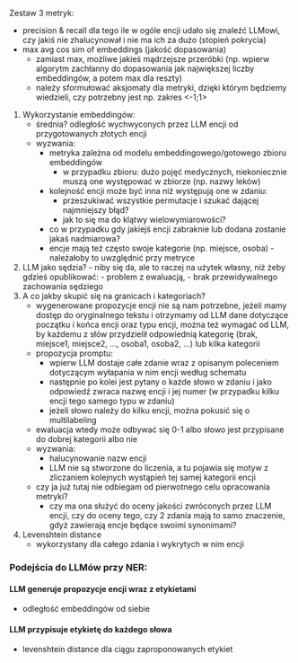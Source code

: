 Zestaw 3 metryk:
- precision & recall dla tego ile w ogóle encji udało się znaleźć LLMowi, czy jakiś nie zhalucynował i nie ma ich za dużo (stopień pokrycia)
- max avg cos sim of embeddings (jakość dopasowania)
	- zamiast max, możliwe jakieś mądrzejsze przeróbki (np. wpierw algorytm zachłanny do dopasowania jak największej liczby embeddingów, a potem max dla reszty)
	- należy sformułować aksjomaty dla metryki, dzięki którym będziemy wiedzieli, czy potrzebny jest np. zakres <-1;1>

1) Wykorzystanie embeddingów:
	- średnia? odległość wychwyconych przez LLM encji od przygotowanych złotych encji
	- wyzwania:
		- metryka zależna od modelu embeddingowego/gotowego zbioru embeddingów
			- w przypadku zbioru: dużo pojęć medycznych, niekoniecznie muszą one występować w zbiorze (np. nazwy leków)
		- kolejność encji może być inna niż występują one w zdaniu:
			- przeszukiwać wszystkie permutacje i szukać dającej najmniejszy błąd?
			- jak to się ma do klątwy wielowymiarowości? 
		- co w przypadku gdy jakiejś encji zabraknie lub dodana zostanie jakaś nadmiarowa?
		- encje mają też często swoje kategorie (np. miejsce, osoba) - należałoby to uwzględnić przy metryce
2) LLM jako sędzia?
		- niby się da, ale to raczej na użytek własny, niż żeby gdzieś opublikować:
			- problem z ewaluacją,
			- brak przewidywalnego zachowania sędziego
3) A co jakby skupić się na granicach i kategoriach?
	- wygenerowane propozycje encji nie są nam potrzebne, jeżeli mamy dostęp do oryginalnego tekstu i otrzymamy od LLM dane dotyczące początku i końca encji oraz typu encji, można też wymagać od LLM, by każdemu z słów przydzielił odpowiednią kategorię (brak, miejsce1, miejsce2, ..., osoba1, osoba2, ...) lub kilka kategorii
	- propozycja promptu:
		- wpierw LLM dostaje całe zdanie wraz z opisanym poleceniem dotyczącym wyłapania w nim encji według schematu
		- następnie po kolei jest pytany o każde słowo w zdaniu i jako odpowiedź zwraca nazwę encji i jej numer (w przypadku kilku encji tego samego typu w zdaniu)
		- jeżeli słowo należy do kilku encji, można pokusić się o multilabeling
	- ewaluacja wtedy może odbywać się 0-1 albo słowo jest przypisane do dobrej kategorii albo nie
	- wyzwania:
		- halucynowanie nazw encji
		- LLM nie są stworzone do liczenia, a tu pojawia się motyw z zliczaniem kolejnych wystąpień tej samej kategorii encji
	- czy ja już tutaj nie odbiegam od pierwotnego celu opracowania metryki?
		- czy ma ona służyć do oceny jakości zwróconych przez LLM encji, czy do oceny tego, czy 2 zdania mają to samo znaczenie, gdyż zawierają encje będące swoimi synonimami?
4) Levenshtein distance
	- wykorzystany dla całego zdania i wykrytych w nim encji


### Podejścia do LLMów przy NER:
#### LLM generuje propozycje encji wraz z etykietami
- odległość embeddingów od siebie
#### LLM przypisuje etykietę do każdego słowa
- levenshtein distance dla ciągu zaproponowanych etykiet
